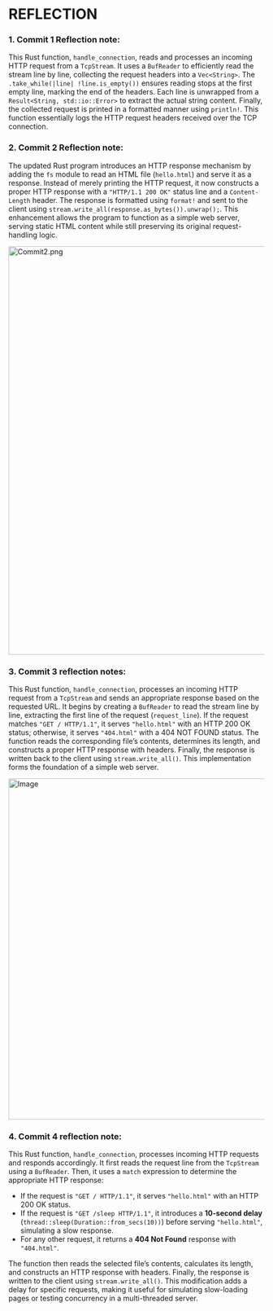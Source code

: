 # REFLECTION 

### 1. Commit 1 Reflection note: 

This Rust function, `handle_connection`, reads and processes an incoming HTTP request from a `TcpStream`. It uses a `BufReader` to efficiently read the stream line by line, collecting the request headers into a `Vec<String>`. The `.take_while(|line| !line.is_empty())` ensures reading stops at the first empty line, marking the end of the headers. Each line is unwrapped from a `Result<String, std::io::Error>` to extract the actual string content. Finally, the collected request is printed in a formatted manner using `println!`. This function essentially logs the HTTP request headers received over the TCP connection.

### 2. Commit 2 Reflection note: 

The updated Rust program introduces an HTTP response mechanism by adding the `fs` module to read an HTML file (`hello.html`) and serve it as a response. Instead of merely printing the HTTP request, it now constructs a proper HTTP response with a `"HTTP/1.1 200 OK"` status line and a `Content-Length` header. The response is formatted using `format!` and sent to the client using `stream.write_all(response.as_bytes()).unwrap();`. This enhancement allows the program to function as a simple web server, serving static HTML content while still preserving its original request-handling logic.

<img width="802" alt="Commit2.png" src="https://github.com/user-attachments/assets/db81a075-0dd6-4bd2-ba47-ebe6d507279f" />

### 3. Commit 3 reflection notes: 

This Rust function, `handle_connection`, processes an incoming HTTP request from a `TcpStream` and sends an appropriate response based on the requested URL. It begins by creating a `BufReader` to read the stream line by line, extracting the first line of the request (`request_line`). If the request matches `"GET / HTTP/1.1"`, it serves `"hello.html"` with an HTTP 200 OK status; otherwise, it serves `"404.html"` with a 404 NOT FOUND status. The function reads the corresponding file’s contents, determines its length, and constructs a proper HTTP response with headers. Finally, the response is written back to the client using `stream.write_all()`. This implementation forms the foundation of a simple web server.

<img width="670" alt="Image" src="https://github.com/user-attachments/assets/fce26118-6123-4d81-b4ee-b22ae8e79d37" >

### 4. Commit 4 reflection note:

This Rust function, `handle_connection`, processes incoming HTTP requests and responds accordingly. It first reads the request line from the `TcpStream` using a `BufReader`. Then, it uses a `match` expression to determine the appropriate HTTP response:
- If the request is `"GET / HTTP/1.1"`, it serves `"hello.html"` with an HTTP 200 OK status.
- If the request is `"GET /sleep HTTP/1.1"`, it introduces a **10-second delay** (`thread::sleep(Duration::from_secs(10))`) before serving `"hello.html"`, simulating a slow response.
- For any other request, it returns a **404 Not Found** response with `"404.html"`.

The function then reads the selected file’s contents, calculates its length, and constructs an HTTP response with headers. Finally, the response is written to the client using `stream.write_all()`. This modification adds a delay for specific requests, making it useful for simulating slow-loading pages or testing concurrency in a multi-threaded server.

